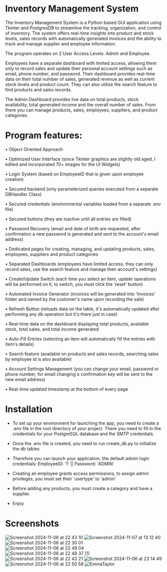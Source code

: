 # Inventory Management System

The Inventory Management System is a Python based GUI application using Tkinter and PostgresDB to streamline the tracking, organization, and control of inventory.
The system offers real-time insights into product and stock levels, sales records with automatically generated invoices and the ability to track and manage supplier and employee information.


The program operates on 2 User Access Levels: Admin and Employee. 


Employees have a separate dashboard with limited access, allowing them only to record sales and update their personal account settings such as email, phone number, and password.
Their dashboard provides real-time data on their total number of sales, generated revenue as well as current stock levels and product count. They can also utilize the search feature to find products and sales records.


The Admin Dashboard provides live data on total products, stock availability, total generated income and the overall number of sales. From there you can manage products, sales, employees, suppliers, and product categories.


# Program features:

• Object Oriented Approach

• Optimized User Interface (since Tkinter graphics are slightly old aged, I edited and incorporated 70+ images for the UI Widgets)

• Login System  (based on EmployeeID that is given upon employee creation)

• Secured backend  (only parameterized queries executed from a separate DBHandler Class)

• Secured credentials  (environmental variables loaded from a separate .env file)

• Secured buttons (they are inactive until all entries are filled)

• Password Recovery  (email and date of birth are requested, after confirmation a new password is generated and sent to the account's email address)

• Dedicated pages for creating, managing, and updating products, sales, employees, suppliers and product categories

• Separated Dashboards  (employees have limited access, they can only record sales, use the search feature and manage their account's settings)

• Create/Update Switch  (each time you select an item, update operations will be performed on it, to switch, you must click the 'reset' button)

• Automated Invoice Generator  (invoices will be generated into 'Invoices' folder and named by the customer's name upon recording the sale)

• Refresh Button  (reloads data on the table, it's automatically updated after performing any db operation but it's there just in case)

• Real-time data on the dashboard displaying total products, available stock, total sales, and total income generated

• Auto-Fill Entries  (selecting an item will automatically fill the entries with item's details)

• Search feature  (available on products and sales records, searching sales by employee id is also available)

• Account Settings Management  (you can change your email, password or phone number, for email changing a confirmation key will be sent to the new email address)

• Real-time updated timestamp at the bottom of every page


# Installation

- To set up your environment for launching the app, you need to create a .env file in the root directory of your project. There you need to fill in the credentials for your PostgreSQL database and the SMTP credentials.

- Once the .env file is created, you need to run create_db.py to initialize the db tables

- Therefore you can launch your application, the default admin login credentials:  EmployeeID: '1'  ||  Password: 'ADMIN'
- Creating an employee grants access permissions, to assign admin privileges, you must set their 'usertype' to 'admin'

- Before adding any products, you must create a category and have a supplier.

- Enjoy

# Screenshots


![Screenshot 2024-11-06 at 22 43 10](https://github.com/user-attachments/assets/ce2bf7a1-7cbd-4cb3-bac7-01b52e5d972c) 
![Screenshot 2024-11-07 at 13 12 40](https://github.com/user-attachments/assets/df5ce535-627e-4a06-85d3-faefead835da)
![Screenshot 2024-11-06 at 22 30 01](https://github.com/user-attachments/assets/891b82bc-266a-4f4a-b2eb-1d1a829bdcfd)
![Screenshot 2024-11-06 at 22 49 04](https://github.com/user-attachments/assets/b6226ae5-8c6b-479e-9fa3-a3429cfff47b)
![Screenshot 2024-11-06 at 22 48 37 (1)](https://github.com/user-attachments/assets/bd601076-dd5e-4110-b585-e0422faf335f)
![Screenshot 2024-11-06 at 22 43 21](https://github.com/user-attachments/assets/8193327e-93d7-4a21-b897-d256a6608e17)
![Screenshot 2024-11-06 at 23 14 49](https://github.com/user-attachments/assets/5d7dc0c5-dd81-4ead-a198-61d477509074)   
![Screenshot 2024-11-06 at 22 50 58](https://github.com/user-attachments/assets/0a609687-e345-424f-b7bf-758b6153f8ac)
![EmmaTaylor](https://github.com/user-attachments/assets/37222b9e-9703-4ca7-9dcc-7f34c2d1d646)

